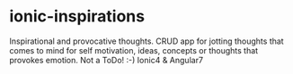 # ionic-inspirations
Inspirational and provocative thoughts. CRUD app for jotting thoughts that comes to mind for self motivation, ideas, concepts or thoughts that provokes emotion. Not a ToDo! :-)
Ionic4 & Angular7
